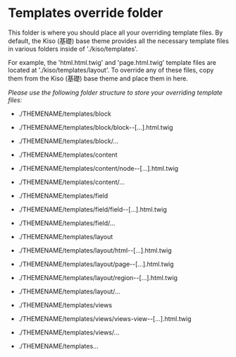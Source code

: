 Templates override folder
==========

This folder is where you should place all your overriding template files. By default, the Kiso (基礎) base theme provides all the necessary template files in various folders inside of './kiso/templates'.

For example, the 'html.html.twig' and 'page.html.twig' template files are located at './kiso/templates/layout'. To override any of these files, copy them from the Kiso (基礎) base theme and place them in here.

*Please use the following folder structure to store your overriding template files:*

* ./THEMENAME/templates/block
* ./THEMENAME/templates/block/block--[...].html.twig
* ./THEMENAME/templates/block/...

* ./THEMENAME/templates/content
* ./THEMENAME/templates/content/node--[...].html.twig
* ./THEMENAME/templates/content/...

* ./THEMENAME/templates/field
* ./THEMENAME/templates/field/field--[...].html.twig
* ./THEMENAME/templates/field/...

* ./THEMENAME/templates/layout
* ./THEMENAME/templates/layout/html--[...].html.twig
* ./THEMENAME/templates/layout/page--[...].html.twig
* ./THEMENAME/templates/layout/region--[...].html.twig
* ./THEMENAME/templates/layout/...

* ./THEMENAME/templates/views
* ./THEMENAME/templates/views/views-view--[...].html.twig
* ./THEMENAME/templates/views/...
* ./THEMENAME/templates...